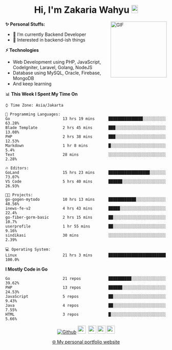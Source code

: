 <h1 align="center">Hi, I'm Zakaria Wahyu <img src="https://github.com/TheDudeThatCode/TheDudeThatCode/blob/master/Assets/Hi.gif" width="20px" height="25px"></h1>

<img align="right" alt="GIF" height="175px" src="https://www.nayakapratama.co.id/wp-content/uploads/2019/07/Website-Maintenance.gif" />

**✨ Personal Stuffs:**
- 🔭 I’m currently Backend Developer
- 🌱 Interested in backend-ish things

**⚡ Technologies**
- Web Development using PHP, JavaScript, CodeIgniter, Laravel, Golang, NodeJS
- Database using MySQL, Oracle, Firebase, MongoDB
- And keep learning

<!--START_SECTION:waka-->
📊 **This Week I Spent My Time On** 

```text
⌚︎ Time Zone: Asia/Jakarta

💬 Programming Languages: 
Go                       13 hrs 19 mins      ███████████████░░░░░░░░░░   63.28% 
Blade Template           2 hrs 45 mins       ███░░░░░░░░░░░░░░░░░░░░░░   13.08% 
PHP                      2 hrs 38 mins       ███░░░░░░░░░░░░░░░░░░░░░░   12.53% 
Markdown                 1 hr 8 mins         █░░░░░░░░░░░░░░░░░░░░░░░░   5.4% 
Text                     28 mins             ░░░░░░░░░░░░░░░░░░░░░░░░░   2.28%

🔥 Editors: 
GoLand                   15 hrs 23 mins      ██████████████████░░░░░░░   73.07% 
VS Code                  5 hrs 40 mins       ██████░░░░░░░░░░░░░░░░░░░   26.93%

🐱‍💻 Projects: 
go-gogen-mytodo          10 hrs 13 mins      ████████████░░░░░░░░░░░░░   48.56% 
inews-fe-v2              4 hrs 43 mins       █████░░░░░░░░░░░░░░░░░░░░   22.4% 
go-fiber-gorm-basic      2 hrs 15 mins       ██░░░░░░░░░░░░░░░░░░░░░░░   10.7% 
userprofile              1 hr 55 mins        ██░░░░░░░░░░░░░░░░░░░░░░░   9.16% 
sindikasi                30 mins             ░░░░░░░░░░░░░░░░░░░░░░░░░   2.39%

💻 Operating System: 
Linux                    21 hrs 3 mins       █████████████████████████   100.0%

```

**I Mostly Code in Go** 

```text
Go                       21 repos            ██████████░░░░░░░░░░░░░░░   39.62% 
PHP                      13 repos            ██████░░░░░░░░░░░░░░░░░░░   24.53% 
JavaScript               5 repos             ██░░░░░░░░░░░░░░░░░░░░░░░   9.43% 
Java                     4 repos             ██░░░░░░░░░░░░░░░░░░░░░░░   7.55% 
HTML                     3 repos             █░░░░░░░░░░░░░░░░░░░░░░░░   5.66%

```



<!--END_SECTION:waka-->

<p align="center">
<a href="https://github.com/zakariawahyu" target="_blank"><img alt="Github" src="https://img.shields.io/badge/GitHub-%2312100E.svg?&style=for-the-badge&logo=Github&logoColor=white" /></a>
<a href="https://www.twitter.com/_zakariawahyu"><img src="https://img.shields.io/badge/twitter-%231DA1F2.svg?&style=for-the-badge&logo=twitter&logoColor=white" height=25></a> 
<a href="https://www.linkedin.com/in/zakariawahyu"><img src="https://img.shields.io/badge/linkedin-%230077B5.svg?&style=for-the-badge&logo=linkedin&logoColor=white" height=25></a> 
<a href="https://www.instagram.com/_zakariawahyu"><img src="https://img.shields.io/badge/instagram-%23E4405F.svg?&style=for-the-badge&logo=instagram&logoColor=white" height=25></a>
<a href="https://medium.com/@zakariawahyu"><img src="https://img.shields.io/badge/Medium-12100E?style=for-the-badge&logo=medium&logoColor=white" height=25></a>
</p>
<p align="center"><a href="https://www.zakariawahyu.com" target="_blank">🌐 My personal portfolio website</a></p>
